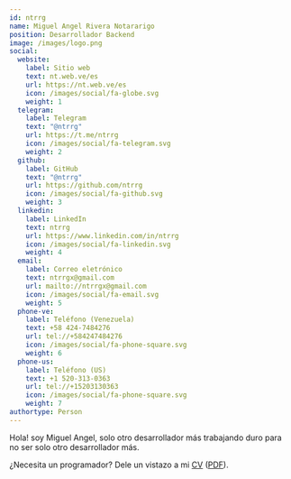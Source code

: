 ```yaml
---
id: ntrrg
name: Miguel Angel Rivera Notararigo
position: Desarrollador Backend
image: /images/logo.png
social:
  website:
    label: Sitio web
    text: nt.web.ve/es
    url: https://nt.web.ve/es
    icon: /images/social/fa-globe.svg
    weight: 1
  telegram:
    label: Telegram
    text: "@ntrrg"
    url: https://t.me/ntrrg
    icon: /images/social/fa-telegram.svg
    weight: 2
  github:
    label: GitHub
    text: "@ntrrg"
    url: https://github.com/ntrrg
    icon: /images/social/fa-github.svg
    weight: 3
  linkedin:
    label: LinkedIn
    text: ntrrg
    url: https://www.linkedin.com/in/ntrrg
    icon: /images/social/fa-linkedin.svg
    weight: 4
  email:
    label: Correo eletrónico
    text: ntrrgx@gmail.com
    url: mailto://ntrrgx@gmail.com
    icon: /images/social/fa-email.svg
    weight: 5
  phone-ve:
    label: Teléfono (Venezuela)
    text: +58 424-7484276
    url: tel://+584247484276
    icon: /images/social/fa-phone-square.svg
    weight: 6
  phone-us:
    label: Teléfono (US)
    text: +1 520-313-0363
    url: tel://+15203130363
    icon: /images/social/fa-phone-square.svg
    weight: 7
authortype: Person
---
```


Hola! soy Miguel Angel, solo otro desarrollador más trabajando duro para no ser
solo otro desarrollador más.

¿Necesita un programador? Dele un vistazo a mi [CV](https://docs.google.com/document/d/1bpNTpgJaeQeQHOCwvgACP91DUgfQ1NUo-ZhFe8EMH3U/edit?usp=sharing) ([PDF](/cv/es.pdf)).


